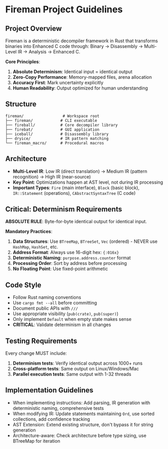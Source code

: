 # Fireman Project Guidelines

## Project Overview

Fireman is a deterministic decompiler framework in Rust that transforms binaries into Enhanced C code through: Binary →
Disassembly → Multi-Level IR → Analysis → Enhanced C.

**Core Principles**:

1. **Absolute Determinism**: Identical input = identical output
2. **Zero-Copy Performance**: Memory-mapped files, arena allocation
3. **Accuracy First**: Mark uncertainty explicitly
4. **Human Readability**: Output optimized for human understanding

## Structure

```
fireman/                 # Workspace root
├── fireman/            # CLI executable
├── fireball/           # Core decompiler library
├── firebat/            # GUI application
├── iceball/            # Disassembly library
├── dryice/             # IR pattern matching
└── fireman_macro/      # Procedural macros
```

## Architecture

- **Multi-Level IR**: Low IR (direct translation) → Medium IR (pattern recognition) → High IR (near-source)
- **Key Point**: Optimizations happen at AST level, not during IR processing
- **Important Types**: `Fire` (main interface), `Block` (basic block), `IR::Statement` (operations),
  `CAbstractSyntaxTree` (C code)

## Critical: Determinism Requirements

**ABSOLUTE RULE**: Byte-for-byte identical output for identical input.

**Mandatory Practices**:

1. **Data Structures**: Use `BTreeMap`, `BTreeSet`, `Vec` (ordered) - NEVER use `HashMap`, `HashSet`, etc.
2. **Address Format**: Always use 16-digit hex: `{:016x}`
3. **Deterministic Naming**: `purpose.address.counter` format
4. **Processing Order**: Sort by address before processing
5. **No Floating Point**: Use fixed-point arithmetic

## Code Style

- Follow Rust naming conventions
- Use `cargo fmt --all` before committing
- Document public APIs with `///`
- Use appropriate visibility (`pub(crate)`, `pub(super)`)
- Only implement `Default` when empty state makes sense
- **CRITICAL**: Validate determinism in all changes

## Testing Requirements

Every change MUST include:

1. **Determinism tests**: Verify identical output across 1000+ runs
2. **Cross-platform tests**: Same output on Linux/Windows/Mac
3. **Parallel execution tests**: Same output with 1-32 threads

## Implementation Guidelines

- When implementing instructions: Add parsing, IR generation with deterministic naming, comprehensive tests
- When modifying IR: Update statements maintaining `Ord`, use sorted collections, add confidence tracking
- AST Extension: Extend existing structure, don't bypass it for string generation
- Architecture-aware: Check architecture before type sizing, use BTreeMap for iteration
